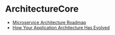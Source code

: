 # ArchitectureCore

* [Microservice Architecture Roadmap](https://dzone.com/articles/microservice-roadmap)
* [How Your Application Architecture Has Evolved](https://dzone.com/articles/how-your-application-architecture-evolved)
